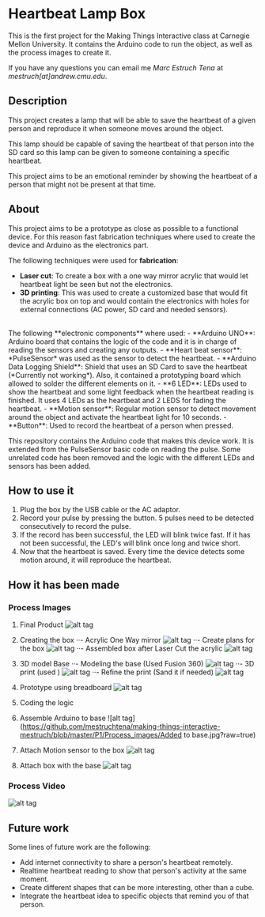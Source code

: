 
# Heartbeat Lamp Box

This is the first project for the Making Things Interactive class at Carnegie Mellon University. It contains the Arduino code to run the object, as well as the process images to create it.

If you have any questions you can email me *Marc Estruch Tena* at *mestruch[at]andrew.cmu.edu*.

## Description
This project creates a lamp that will be able to save the heartbeat of a given person and reproduce it when someone moves around the object.

This lamp should be capable of saving the heartbeat of that person into the SD card so this lamp can be given to someone containing a specific heartbeat.

This project aims to be an emotional reminder by showing the heartbeat of a person that might not be present at that time.

## About

This project aims to be a prototype as close as possible to a functional device. For this reason fast fabrication techniques where used to create the device and Arduino as the electronics part.

The following techniques were used for **fabrication**:
- **Laser cut**: To create a box with a one way mirror acrylic that would let heartbeat light be seen but not the electronics.
- **3D printing**: This was used to create a customized base that would fit the acrylic box on top and would contain the electronics with holes for external connections (AC power, SD card and needed sensors).

<br>
The following **electronic components** where used:
- **Arduino UNO**: Arduino board that contains the logic of the code and it is in charge of reading the sensors and creating any outputs.
- **Heart beat sensor**: *PulseSensor* was used as the sensor to detect the heartbeat.
- **Arduino Data Logging Shield**: Shield that uses an SD Card to save the heartbeat (*Currently not working*). Also, it contained a prototyping board which allowed to solder the different elements on it.
- **6 LED**: LEDs used to show the heartbeat and some light feedback when the heartbeat reading is finished. It uses 4 LEDs as the heartbeat and 2 LEDS for fading the heartbeat.
- **Motion sensor**: Regular motion sensor to detect movement around the object and activate the heartbeat light for 10 seconds.
- **Button**: Used to record the heartbeat of a person when pressed.

This repository contains the Arduino code that makes this device work. It is extended from the PulseSensor basic code on reading the pulse. Some unrelated code has been removed and the logic with the different LEDs and sensors has been added.


## How to use it
1. Plug the box by the USB cable or the AC adaptor.
2. Record your pulse by pressing the button. 5 pulses need to be detected consecutively to record the pulse.
3. If the record has been successful, the LED will blink twice fast. If it has not been successful, the LED's will blink once long and twice short.
4. Now that the heartbeat is saved. Every time the device detects some motion around, it will reproduce the heartbeat.



## How it has been made
### Process Images

1. Final Product
![alt tag](https://github.com/mestruchtena/making-things-interactive-mestruch/blob/master/P1/Process_images/Base_box_motion_sensor.jpg?raw=true)


2. Creating the box
··- Acrylic One Way mirror
![alt tag](https://github.com/mestruchtena/making-things-interactive-mestruch/blob/master/P1/Process_images/Acrylic_before.jpg?raw=true)
··- Create plans for the box
![alt tag](https://github.com/mestruchtena/making-things-interactive-mestruch/blob/master/P1/Process_images/Plan_Box.svg?raw=true)
··- Assembled box after Laser Cut the acrylic
![alt tag](https://github.com/mestruchtena/making-things-interactive-mestruch/blob/master/P1/Process_images/Acrylic_after.jpg?raw=true)


3. 3D model Base
··- Modeling the base (Used Fusion 360)
![alt tag](https://github.com/mestruchtena/making-things-interactive-mestruch/blob/master/P1/Process_images/Base_model.jpg?raw=true)
··- 3D print (used )
![alt tag](https://github.com/mestruchtena/making-things-interactive-mestruch/blob/master/P1/Process_images/3D_print.jpg?raw=true)
··- Refine the print (Sand it if needed)
![alt tag](https://github.com/mestruchtena/making-things-interactive-mestruch/blob/master/P1/Process_images/3D_print_base.jpg?raw=true)

4. Prototype using breadboard
![alt tag](https://github.com/mestruchtena/making-things-interactive-mestruch/blob/master/P1/Process_images/Prototype_circuit.jpg?raw=true)

5. Coding the logic

6. Assemble Arduino to base
![alt tag](https://github.com/mestruchtena/making-things-interactive-mestruch/blob/master/P1/Process_images/Added to base.jpg?raw=true)

7. Attach Motion sensor to the box
![alt tag](https://github.com/mestruchtena/making-things-interactive-mestruch/blob/master/P1/Process_images/Box_motion_sensor.jpg?raw=true)

8. Attach box with the base
![alt tag](https://github.com/mestruchtena/making-things-interactive-mestruch/blob/master/P1/Process_images/Base_box_motion_sensor.jpg?raw=true)



### Process Video
![alt tag](https://github.com/mestruchtena/making-things-interactive-mestruch/blob/master/P1/Process_images/process_gif.gif?raw=true)

## Future work
Some lines of future work are the following:

* Add internet connectivity to share a person's heartbeat remotely.
* Realtime heartbeat reading to show that person's activity at the same moment.
* Create different shapes that can be more interesting, other than a cube.
* Integrate the heartbeat idea to specific objects that remind you of that person.
